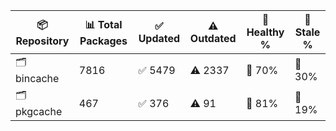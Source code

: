 | 📦 Repository | 📊 Total Packages | ✅ Updated | ⚠️ Outdated | 💚 Healthy % | 🔴 Stale % |
|---------------|-------------------|------------|-------------|-------------|------------|
| 🗂️ bincache | 7816 | ✅ 5479 | ⚠️ 2337 | 💚 70% | 🔴 30% |
| 🗂️ pkgcache | 467 | ✅ 376 | ⚠️ 91 | 💚 81% | 🔴 19% |
